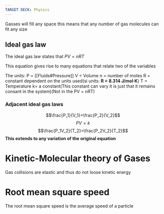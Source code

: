 ```yaml
---
TARGET DECK: Physics
---
```

Gasses will fill any space
this means that any number of gas molecules can fit any size

## Ideal gas law

The ideal gas law states that $PV = nRT$

This equation gives rise to many equations that relate two of the variables

The units:
P = [[Fluids#Pressure]]
V = Volume
n = number of moles
R = constant dependent on the units used(si units: **R = 8.314 J/mol·K**)
T = Temperature
k= a constant(This constant can vary it is just that it remains consant in the system)(Not in the PV = nRT)

### Adjacent ideal gas laws
$$\frac{P_1}{V_1}=\frac{P_2}{V_2}$$
$$PV=k$$
$$\frac{P_1V_2}{T_2}=\frac{P_2V_2}{T_2}$$
**This extends to any variation of the original equation**


# Kinetic-Molecular theory of Gases
Gas collisions are elastic and thus do not loose kinetic energy

# Root mean square speed
The root mean square speed is the average speed of a particle 
